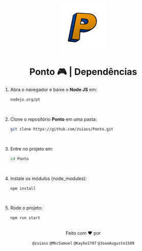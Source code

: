 <div align="center">
   <img width=150px height=150px src="./src/assets/public/ponto.svg">
   <h1>Ponto 🎮 | Dependências</h1>
</div>

1. Abra o navegador e baixe o **Node JS** em:
   
   ```bash
   nodejs.org/pt
<br>

2. Clone o repositório **Ponto** em uma pasta:
   
   ```bash
   git clone https://github.com/zuiass/Ponto.git
<br>

3. Entre no projeto em:

   ```bash
   cd Ponto
<br>

4. Instale os módulos (node_modules):

   ```bash
   npm install
   ```
<br>

5. Rode o projeto:

   ```bash
   npm run start
<br>

<div align="center">
   Feito com ❤ por<br>
   
   `@zuiass` `@MkcSamuel` `@Kayke2707` `@JoaoAugusto1509`
</div>
